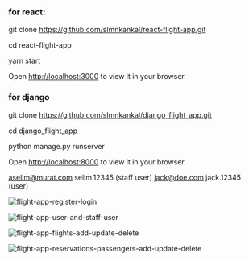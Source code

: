 ### for react:
git clone https://github.com/slmnkankal/react-flight-app.git

cd react-flight-app

yarn start

Open [http://localhost:3000](http://localhost:3000) to view it in your browser.

### for django
git clone https://github.com/slmnkankal/django_flight_app.git

cd django_flight_app

python manage.py runserver

Open [http://localhost:8000](http://localhost:8000) to view it in your browser.

aselim@murat.com selim.12345 (staff user)
jack@doe.com jack.12345 (user)

![flight-app-register-login](https://user-images.githubusercontent.com/94119964/197400296-b861cf8b-47b5-4f96-9525-7fac77d1c4a4.gif)

![flight-app-user-and-staff-user](https://user-images.githubusercontent.com/94119964/197400340-23f16923-0183-4baa-973d-da3dd4cdecb7.gif)

![flight-app-flights-add-update-delete](https://user-images.githubusercontent.com/94119964/197400377-6c948b44-5d16-4958-bd7a-11aee22abdf5.gif)

![flight-app-reservations-passengers-add-update-delete](https://user-images.githubusercontent.com/94119964/197400353-94c88dc7-521a-4ee3-9086-dee81293cd64.gif)
